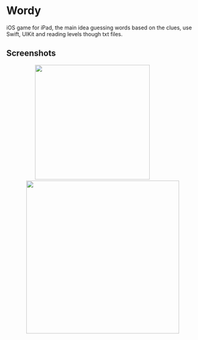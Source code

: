 # Wordy
iOS game for iPad, the main idea guessing words based on the clues, use Swift, UIKit and reading levels though txt files.

## Screenshots

<div align="center">
<img src="https://user-images.githubusercontent.com/60781548/136024789-49470b21-9744-4f25-b959-9637369f7200.png" width="300"></img>
<img width="50"></img>
<img src="https://user-images.githubusercontent.com/60781548/136024880-d162cd13-5f88-4efa-bd94-bbed94600c0b.png" width="400"></img>
</div>
